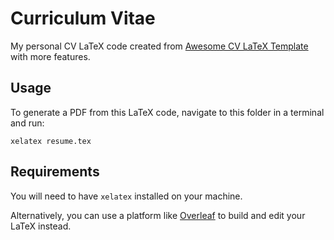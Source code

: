# Curriculum Vitae
My personal CV LaTeX code created from [Awesome CV LaTeX Template](https://github.com/posquit0/Awesome-CV) with more features.

## Usage
To generate a PDF from this LaTeX code, navigate to this folder in a terminal and run:

    xelatex resume.tex

## Requirements
You will need to have `xelatex` installed on your machine.

Alternatively, you can use a platform like [Overleaf](https://www.overleaf.com/) to build and edit your LaTeX instead.
